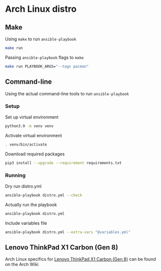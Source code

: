 # Arch Linux distro

## Make

Using `make` to run `ansible-playbook`

```bash
make run
```

Passing `ansible-playbook` flags to `make`

```bash
make run PLAYBOOK_ARGS="--tags pacman"
```

## Command-line

Using the actual command-line tools to run `ansible-playbook`

### Setup

Set up virtual environment

```bash
python3.9 -m venv venv
```

Activate virtual environment

```bash
. venv/bin/activate
```

Download required packages

```bash
pip3 install --upgrade --requirement requirements.txt
```

### Running

Dry run distro.yml

```bash
ansible-playbook distro.yml --check
```

Actually run the playbook

```bash
ansible-playbook distro.yml
```

Include variables file

```bash
ansible-playbook distro.yml --extra-vars "@variables.yml"
```

## Lenovo ThinkPad X1 Carbon (Gen 8)

Arch Linux specifics for [Lenovo ThinkPad X1 Carbon (Gen 8)](<https://wiki.archlinux.org/title/Lenovo_ThinkPad_X1_Carbon_(Gen_8)>) can be found on the Arch Wiki

